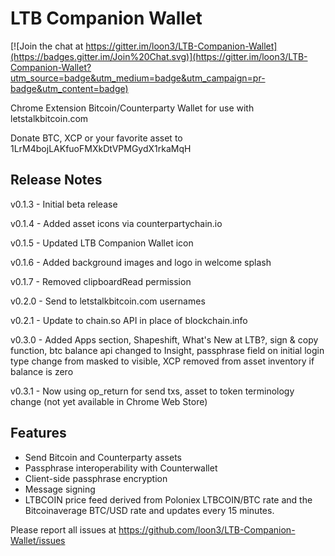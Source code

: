 # LTB Companion Wallet

[![Join the chat at https://gitter.im/loon3/LTB-Companion-Wallet](https://badges.gitter.im/Join%20Chat.svg)](https://gitter.im/loon3/LTB-Companion-Wallet?utm_source=badge&utm_medium=badge&utm_campaign=pr-badge&utm_content=badge)

Chrome Extension Bitcoin/Counterparty Wallet for use with letstalkbitcoin.com

Donate BTC, XCP or your favorite asset to 1LrM4bojLAKfuoFMXkDtVPMGydX1rkaMqH

## Release Notes

v0.1.3 - Initial beta release

v0.1.4 - Added asset icons via counterpartychain.io 

v0.1.5 - Updated LTB Companion Wallet icon 

v0.1.6 - Added background images and logo in welcome splash  

v0.1.7 - Removed clipboardRead permission

v0.2.0 - Send to letstalkbitcoin.com usernames

v0.2.1 - Update to chain.so API in place of blockchain.info

v0.3.0 - Added Apps section, Shapeshift, What's New at LTB?, sign & copy function, btc balance api changed to Insight, passphrase field on initial login type change from masked to visible, XCP removed from asset inventory if balance is zero

v0.3.1 - Now using op_return for send txs, asset to token terminology change (not yet available in Chrome Web Store)

## Features

- Send Bitcoin and Counterparty assets
- Passphrase interoperability with Counterwallet
- Client-side passphrase encryption
- Message signing
- LTBCOIN price feed derived from Poloniex LTBCOIN/BTC rate and the Bitcoinaverage BTC/USD rate and updates every 15 minutes.

Please report all issues at https://github.com/loon3/LTB-Companion-Wallet/issues